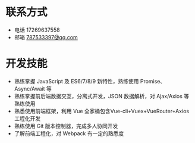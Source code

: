 # 联系方式
- 电话 17269637558
- 邮箱 787533397@qq.com

# 开发技能

- 熟练掌握 JavaScript 及 ES6/7/8/9 新特性，熟练使用 Promise、Async/Await 等
- 熟练掌握前后端数据交互，分离式开发，JSON 数据解析，对 Ajax/Axios 等熟练使用
- 熟悉使用前端框架，利用 Vue 全家桶包含Vue-cli+Vuex+VueRouter+Axios工程化开发
- 熟练使用 Git 版本控制器，完成多人协同开发
- 了解前端工程化，对 Webpack 有一定的熟悉度
